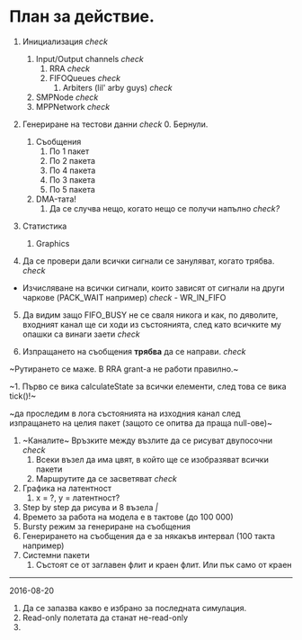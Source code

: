 # План за действие.


1. Инициализация *check*
    1. Input/Output channels *check*
        1. RRA *check*
        2. FIFOQueues *check*
            1. Arbiters (lil' arby guys) *check*
    2. SMPNode *check*
    3. MPPNetwork *check*
2. Генериране на тестови данни *check*
    0. Бернули.
    1. Съобщения
        1. По 1 пакет
        2. По 2 пакета
        3. По 4 пакета
        4. По 3 пакета
        5. По 5 пакета
    2. DMA-тата!
        1. Да се случва нещо, когато нещо се получи напълно *check?*
3. Статистика
    1. Graphics


4. Да се провери дали всички сигнали се зануляват, когато трябва. *check*


- Изчисляване на всички сигнали, които зависят от сигнали на други чаркове (PACK_WAIT например) *check*
        - WR_IN_FIFO

5. Да видим защо FIFO_BUSY не се сваля никога и как, по дяволите, входният канал ще си ходи из състоянията, след като всичките му опашки са винаги заети *check*

6. Изпращането на съобщения **трябва** да се направи. *check*





~Рутирането се маже. В RRA grant-а не работи правилно.~


~1. Първо се вика calculateState за всички елементи, след това се вика tick()!~


~да проследим в лога състоянията на изходния канал след изпращането на целия пакет (защото се опитва да праща null-ове)~





1. ~Каналите~ Връзките между възлите да се рисуват двупосочни *check*
    1. Всеки възел да има цвят, в който ще се изобразяват всички пакети
    2. Маршрутите да се засветяват *check*
2. Графика на латентност
    1. x = ?, y = латентност?
3. Step by step да рисува и 8 възела _|_
4. Времето за работа на модела е в тактове (до 100 000)
5. Bursty режим за генериране на съобщения
6. Генерирането на съобщения да е за някакъв интервал (100 такта например)
7. Системни пакети
    1. Състоят се от заглавен флит и краен флит. Или пък само от краен

----
2016-08-20

1. Да се запазва какво е избрано за последната симулация.
2. Read-only полетата да станат не-read-only
3.
